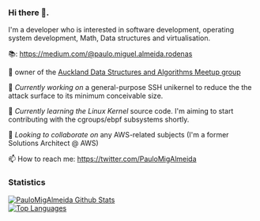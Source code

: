 ### Hi there 👋. 

I'm a developer who is interested in software development, operating system development, Math, Data structures and virtualisation.

📚: https://medium.com/@paulo.miguel.almeida.rodenas

🤝 owner of the [Auckland Data Structures and Algorithms Meetup group](https://www.meetup.com/Auckland-Programming-Algorithms-and-Performance/)

🔭 *Currently working on* a general-purpose SSH unikernel to reduce the the attack surface to its minimum conceivable size.

🌱 *Currently learning the Linux Kernel* source code. I'm aiming to start contributing with the cgroups/ebpf subsystems shortly.

👯 *Looking to collaborate on* any AWS-related subjects (I'm a former Solutions Architect @ AWS)

📫 How to reach me: https://twitter.com/PauloMigAlmeida


### Statistics
[![PauloMigAlmeida Github Stats](https://github-readme-stats.vercel.app/api?username=PauloMigAlmeida&count_private=true&show_icons=true)](https://github.com/PauloMigAlmeida/)  
[![Top Languages](https://github-readme-stats.vercel.app/api/top-langs/?username=PauloMigAlmeida&layout=compact)](https://github.com/PauloMigAlmeida)
